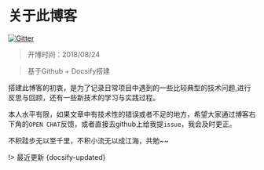 # 关于此博客

[![Gitter](https://badges.gitter.im/xuexiansheng/Lobby.svg)](https://gitter.im/xuexiansheng/Lobby?utm_source=badge&utm_medium=badge&utm_campaign=pr-badge&utm_content=badge)

> 开博时间：2018/08/24

> 基于Github + Docsify搭建

搭建此博客的初衷，是为了记录日常项目中遇到的一些比较典型的技术问题,进行反思与回顾，还有一些新技术的学习与实践过程。

本人水平有限，如果文章中有技术性的错误或者不足的地方，希望大家通过博客右下角的`OPEN CHAT`反馈，或者直接去github上给我提`issue`，我会及时更正。

不积跬步无以至千里，不积小流无以成江海，共勉~~

!> 最近更新 {docsify-updated}